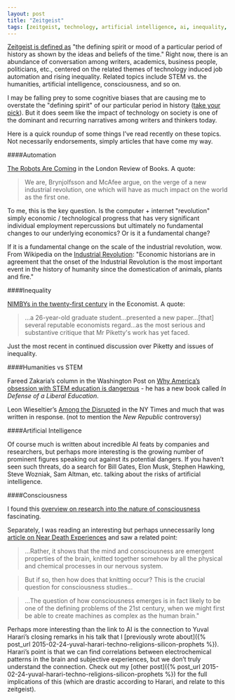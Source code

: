 ```yaml
---
layout: post
title: "Zeitgeist"
tags: [zeitgeist, technology, artificial intelligence, ai, inequality, thomas piketty, piketty, leon wieseltier, consciousness, yuval harari, stem, humanities, education, fareed zakaria, economics, robots]
---
```


[Zeitgeist is defined as](https://www.google.com/search?q=define%20zeitgeist) "the defining spirit or mood of a particular period of history as shown by the ideas and beliefs of the time." Right now, there is an abundance of conversation among writers, academics, business people, politicians, etc., centered on the related themes of technology induced job automation and rising inequality. Related topics include STEM vs. the humanities, artificial intelligence, consciousness, and so on. 

I may be falling prey to some cognitive biases that are causing me to overstate the "defining spirit" of our particular period in history ([take your pick](http://en.wikipedia.org/wiki/List_of_cognitive_biases)). But it does seem like the impact of technology on society is one of the dominant and recurring narratives among writers and thinkers today. 

Here is a quick roundup of some things I’ve read recently on these topics. Not necessarily endorsements, simply articles that have come my way.

####Automation

[The Robots Are Coming](http://www.lrb.co.uk/v37/n05/john-lanchester/the-robots-are-coming) in the London Review of Books. A quote:

>We are, Brynjolfsson and McAfee argue, on the verge of a new industrial revolution, one which will have as much impact on the world as the first one.

To me, this is the key question. Is the computer + internet "revolution" simply economic / technological progress that has very significant individual employment repercussions but ultimately no fundamental changes to our underlying economics? Or is it a fundamental change?

If it is a fundamental change on the scale of the industrial revolution, wow. From Wikipedia on the [Industrial Revolution](http://en.wikipedia.org/wiki/Industrial_Revolution): "Economic historians are in agreement that the onset of the Industrial Revolution is the most important event in the history of humanity since the domestication of animals, plants and fire."

####Inequality

[NIMBYs in the twenty-first century](http://www.economist.com/blogs/freeexchange/2015/03/wealth-inequality) in the Economist. A quote:

>...a 26-year-old graduate student...presented a new paper…[that] several reputable economists regard...as the most serious and substantive critique that Mr Piketty's work has yet faced. 

Just the most recent in continued discussion over Piketty and issues of inequality.

####Humanities vs STEM

Fareed Zakaria’s column in the Washington Post on [Why America’s obsession with STEM education is dangerous](http://www.washingtonpost.com/opinions/why-stem-wont-make-us-successful/2015/03/26/5f4604f2-d2a5-11e4-ab77-9646eea6a4c7_story.html) - he has a new book called *In Defense of a Liberal Education*.

Leon Wieseltier’s [Among the Disrupted](http://www.nytimes.com/2015/01/18/books/review/among-the-disrupted.html) in the NY Times and much that was written in response. (not to mention the *New Republic* controversy)

####Artificial Intelligence 

Of course much is written about incredible AI feats by companies and researchers, but perhaps more interesting is the growing number of prominent figures speaking out against its potential dangers. If you haven’t seen such threats, do a search for Bill Gates, Elon Musk, Stephen Hawking, Steve Wozniak, Sam Altman, etc. talking about the risks of artificial intelligence.

####Consciousness

I found this [overview on research into the nature of consciousness](http://www.theguardian.com/science/2015/jan/21/-sp-why-cant-worlds-greatest-minds-solve-mystery-consciousness) fascinating. 

Separately, I was reading an interesting but perhaps unnecessarily long [article on Near Death Experiences](http://www.theatlantic.com/features/archive/2015/03/the-science-of-near-death-experiences/386231/?single_page=true) and saw a related point:

>...Rather, it shows that the mind and consciousness are emergent properties of the brain, knitted together somehow by all the physical and chemical processes in our nervous system.

>But if so, then how does that knitting occur? This is the crucial question for consciousness studies...

>...The question of how consciousness emerges is in fact likely to be one of the defining problems of the 21st century, when we might first be able to create machines as complex as the human brain."

Perhaps more interesting than the link to AI is the connection to Yuval Harari’s closing remarks in his talk that I [previously wrote about]({% post_url 2015-02-24-yuval-harari-techno-religions-silicon-prophets %}). Harari’s point is that we can find correlations between electrochemical patterns in the brain and subjective experiences, but we don’t truly understand the connection. Check out my [other post]({% post_url 2015-02-24-yuval-harari-techno-religions-silicon-prophets %}) for the full implications of this (which are drastic according to Harari, and relate to this zeitgeist).
